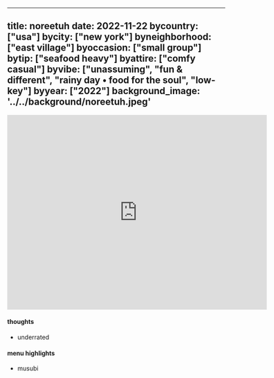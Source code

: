 
---
title: noreetuh
date: 2022-11-22
bycountry: ["usa"]
bycity: ["new york"]
byneighborhood: ["east village"]
byoccasion: ["small group"]
bytip: ["seafood heavy"]
byattire: ["comfy casual"]
byvibe: ["unassuming", "fun & different", "rainy day • food for the soul", "low-key"]
byyear: ["2022"]
background_image: '../../background/noreetuh.jpeg'
---

<iframe src="https://www.google.com/maps/embed?pb=!1m18!1m12!1m3!1d3023.5769110011775!2d-73.98786512328661!3d40.727329471391315!2m3!1f0!2f0!3f0!3m2!1i1024!2i768!4f13.1!3m3!1m2!1s0x89c2599d1758313f%3A0x412583d5e718046c!2snoreetuh!5e0!3m2!1sen!2sus!4v1732387284753!5m2!1sen!2sus" width="600" height="450" style="border:0;" allowfullscreen="" loading="lazy" referrerpolicy="no-referrer-when-downgrade"></iframe>

#### thoughts
* underrated

#### menu highlights
* musubi
